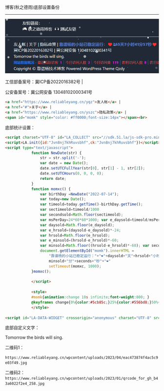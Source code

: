 博客(秋之德雨)底部设置备份

----

![image-20230405154213844](https://raw.githubusercontent.com/SAH01/wordpress-img/master/imgs/image-20230405154213844.png)

工信部备案号：冀ICP备2022016382号 | 

公安备案号：冀公网安备 13048102000341号

```html
<a href="https://www.reliableyang.cn/yqz">友人帐</a> | 
<a href="#">关于</a> | 
<a href="https://www.reliableyang.cn/yszc">隐私政策</a> | 
<span id="momk" style="color: #ff0000;font-size:14px"></span><br>
```

底部统计设置：

```html
<script charset="UTF-8" id="LA_COLLECT" src="//sdk.51.la/js-sdk-pro.min.js"></script>
<script>LA.init({id:"Jvn8nj7khRuvsbhf",ck:"Jvn8nj7khRuvsbhf"})</script>
<script type="text/javascript">
            function NewDate(str) {
                str = str.split('-');
                var date = new Date();
                date.setUTCFullYear(str[0], str[1] - 1, str[2]);
                date.setUTCHours(0, 0, 0, 0);
                return date;
            }
            function momxc() {
                var birthDay =NewDate("2022-07-14");
                var today=new Date();
                var timeold=today.getTime()-birthDay.getTime();
                var sectimeold=timeold/1000
                var secondsold=Math.floor(sectimeold);
                var msPerDay=24*60*60*1000; var e_daysold=timeold/msPerDay;
                var daysold=Math.floor(e_daysold);
                var e_hrsold=(daysold-e_daysold)*-24;
                var hrsold=Math.floor(e_hrsold);
                var e_minsold=(hrsold-e_hrsold)*-60;
                var minsold=Math.floor((hrsold-e_hrsold)*-60); var seconds=Math.floor((minsold-e_minsold)*-60).toString();
                document.getElementById("momk").innerHTML = 
                    "靠谱杨的小站已稳定运行："+"❤️"+daysold+"天"+hrsold+"小时"+
                    minsold+"分"+seconds+"秒"+"❤️"          
                    setTimeout(momxc, 1000);
            }momxc();

            </script>

            <style>
            #momk{animation:change 10s infinite;font-weight:800; }
            @keyframes change{0%{color:#5cb85c;}25%{color:#556bd8;}50%{color:#e40707;}75%{color:#66e616;}100% {color:#67bd31;}}
            </style>

<script id="LA-DATA-WIDGET" crossorigin="anonymous" charset="UTF-8" src="https://v6-widget.51.la/v6/Jvn8nj7khRuvsbhf/quote.js?theme=#1690FF,#236EE8,#EF4B4B,#E718E3,#FFFFFF,#1690FF,12&f=12"></script>
```

底部自定义文字：

Tomorrow the birds will sing.

二维码1：

`https://www.reliableyang.cn/wpcontent/uploads/2023/04/eac473874f4ac5c9e03f49.jpg`

二维码2：`https://www.reliableyang.cn/wpcontent/uploads/2023/01/qrcode_for_gh_b43a6022f2e4_258.jpg`